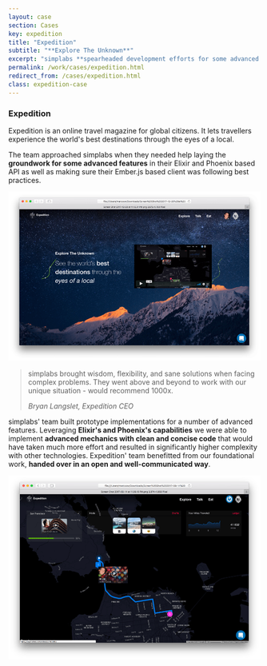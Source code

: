 ```yaml
---
layout: case
section: Cases
key: expedition
title: "Expedition"
subtitle: "**Explore The Unknown**"
excerpt: "simplabs **spearheaded development efforts for some advanced functionality for Expedition's** API based on Elixir and Phoenix. We provided their team with a well architected foundation to extend upon."
permalink: /work/cases/expedition.html
redirect_from: /cases/expedition.html
class: expedition-case
---
```


<div class="row content-section">
  <div class="col-12 col-md-6 order-md-2 col-lg-5">
    <h3>Expedition</h3>
    <p>Expedition is an online travel magazine for global citizens. It lets travellers experience the world's best destinations through the eyes of a local.</p>
    <p>The team approached simplabs when they needed help laying the <strong>groundwork for some advanced features</strong> in their Elixir and Phoenix based API as well as making sure their Ember.js based client was following best practices.</p>
  </div>
  <div class="col-12 col-md-6 order-md-1 col-lg-5 offset-lg-1">
    <img src="/images/cases/expedition/start-page.png" class="img-fluid" alt="Home Page">
  </div>
</div>

<div class="secondary-banner wide-banner quote-banner">
  <div class="container">
    <div class="row content-section">
      <div class="col-12 col-lg-10 offset-lg-1">
        <blockquote>
          <p>simplabs brought wisdom, flexibility, and sane solutions when facing complex problems. They went above and beyond to work with our unique situation - would recommend 1000x.</p>
          <footer><cite>Bryan Langslet, Expedition CEO</cite></footer>
        </blockquote>
      </div>
    </div>
  </div>
</div>

<div class="row content-section">
  <div class="col-12 col-md-6 col-lg-5 offset-lg-1">
    <p>simplabs' team built prototype implementations for a number of advanced features. Leveraging <strong>Elixir's and Phoenix's capabilities</strong> we were able to implement <strong>advanced mechanics with clean and concise code</strong> that would have taken much more effort and resulted in significantly higher complexity with other technologies. Expedition' team benefitted from our foundational work, <strong>handed over in an open and well-communicated way</strong>.</p>
  </div>
  <div class="col-12 col-md-6 col-lg-5">
    <img src="/images/cases/expedition/map.png" class="img-fluid" alt="Map">
  </div>
</div>
